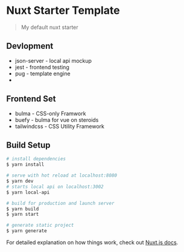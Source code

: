 # Nuxt Starter Template

> My default nuxt starter
## Devlopment
- json-server - local api mockup
- jest - frontend testing
- pug - template engine
- 
## Frontend Set
- bulma - CSS-only Framwork
- buefy - bulma for vue on steroids
- tailwindcss - CSS Utility Framework

## Build Setup

``` bash
# install dependencies
$ yarn install

# serve with hot reload at localhost:8080
$ yarn dev
# starts local api on localhost:3002
$ yarn local-api

# build for production and launch server
$ yarn build
$ yarn start

# generate static project
$ yarn generate
```

For detailed explanation on how things work, check out [Nuxt.js docs](https://nuxtjs.org).
